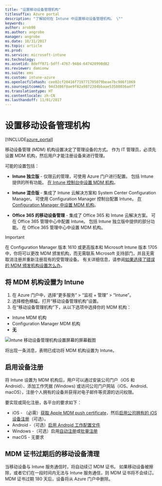 ```yaml
---
title: "设置移动设备管理机构"
titlesuffix: Azure portal
description: "了解如何在 Intune 中设置移动设备管理机构。 \""
keywords: 
author: arob98
ms.author: angrobe
manager: angrobe
ms.date: 10/31/2017
ms.topic: article
ms.prod: 
ms.service: microsoft-intune
ms.technology: 
ms.assetid: 8deff871-5dff-4767-9484-647428998d82
ms.reviewer: damionw
ms.suite: ems
ms.custom: intune-azure
ms.openlocfilehash: cee02cf20416f719771705079beae7bc986f1069
ms.sourcegitcommit: 94d3d86f8ae9f82a9872384bbaae53580036a4ff
ms.translationtype: HT
ms.contentlocale: zh-CN
ms.lasthandoff: 11/01/2017
---
```

# <a name="set-the-mobile-device-management-authority"></a>设置移动设备管理机构

[!INCLUDE[azure_portal](./includes/azure_portal.md)]

移动设备管理 (MDM) 机构设置决定了管理设备的方式。 作为 IT 管理员，必须先设置 MDM 机构，然后用户才能注册设备来进行管理。

可能的设置包括：

- **Intune 独立版** - 仅限云的管理，可使用 Azure 门户进行配置。 包括 Intune 提供的所有功能。 [在 Intune 控制台中设置 MDM 机构](#set-mdm-authority-to-intune)。

- **Intune 混合版** - 集成了 Intune 云解决方案和 System Center Configuration Manager。 可使用 Configuration Manager 控制台配置 Intune。 [在 Configuration Manager 中设置 MDM 机构](https://docs.microsoft.com/sccm/mdm/deploy-use/configure-intune-subscription)。

- **Office 365 的移动设备管理** - 集成了 Office 365 和 Intune 云解决方案。 可在 Office 365 管理中心中配置 Intune。 包括 Intune 独立版中提供的部分功能。 在 Office 365 管理中心中设置 MDM 机构。

>[!IMPORTANT]    
在 Configuration Manager 版本 1610 或更高版本和 Microsoft Intune 版本 1705 中，你将可以更改 MDM 颁发机构，而无需联系 Microsoft 支持部门，并且无需取消注册并重新注册现有的受管理设备。 有关详细信息，请参阅[如果选择了错误的 MDM 颁发机构设置怎么办](/intune-classic/deploy-use/prerequisites-for-enrollment#what-to-do-if-you-choose-the-wrong-mdm-authority-setting)。

## <a name="set-mdm-authority-to-intune"></a>将 MDM 机构设置为 Intune

1. 在 Azure 门户中，选择“更多服务” > “监视 + 管理” > “Intune”[](https://portal.azure.com)。
2. 选择橙色横幅，打开“移动设备管理机构”设置。
3. 在“移动设备管理机构”下，从以下选项中选择你的 MDM 机构：
  - Intune MDM 机构
  - Configuration Manager MDM 机构
  - **无**

  ![Intune 移动设备管理机构设置屏幕的屏幕截图](media/set-mdm-auth.png)

  将出现一条消息，表明已成功将 MDM 机构设置为 Intune。

## <a name="enable-device-enrollment"></a>启用设备注册

将 Intune 设置为 MDM 机构后，用户可以通过安装公司门户（iOS 和 Android）、添加工作凭据 (Windows) 或访问公司门户网站（iOS、Android、macOS），注册个人拥有的设备并获得对电子邮件等资源的访问权限。

要实现或简化注册，各平台的要求如下：
- iOS - （必需）[获取 Apple MDM push certificate](apple-mdm-push-certificate-get.md)，然后[启用公司拥有的 iOS 设备注册](ios-enroll.md)（可选）。
- Android -（可选）[启用 Android 工作配置文件](android-enroll.md)
- Windows -（可选）启用[自动注册](windows-enroll.md)或[批量注册](windows-bulk-enroll.md)
- macOS - 无要求


## <a name="mobile-device-cleanup-after-mdm-certificate-expiration"></a>MDM 证书过期后的移动设备清理

当移动设备与 Intune 服务通信时，将自动续订 MDM 证书。 如果移动设备被擦除，或者它们在一段时间内无法与 Intune 服务通信，则 MDM 证书将不会续订。 MDM 证书过期 180 天后，设备将从 Azure 门户中删除。
